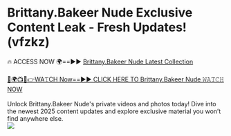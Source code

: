 # Brittany.Bakeer Nude Exclusive Content Leak - Fresh Updates! (vfzkz)

🔥 ACCESS NOW 🌍==►► <a href="https://tinyurl.com/yc657z5k" rel="nofollow">Brittany.Bakeer Nude Latest Collection</a>
<br><br>
[🔴🌍📺📱👉WA𝚃CH Now==►► CLICK HERE TO Brittany.Bakeer Nude 𝚆𝙰𝚃𝙲𝙷 NOW](https://tinyurl.com/yc657z5k)
<br><br>
Unlock Brittany.Bakeer Nude's private videos and photos today! Dive into the newest 2025 content updates and explore exclusive material you won’t find anywhere else.
<br>
<a href="https://tinyurl.com/yc657z5k" rel="nofollow" data-target="animated-image.originalLink"><img src="https://camo.githubusercontent.com/8a4f000d20f83aca3bf7ec5f350d767afa0574a8a352519fd8cfa583a6f93a33/68747470733a2f2f692e696d6775722e636f6d2f644a486b345a712e676966" data-canonical-src="https://i.imgur.com/dJHk4Zq.gif" style="max-width: 100%; display: inline-block;" data-target="animated-image.originalImage"></a>
<br>
